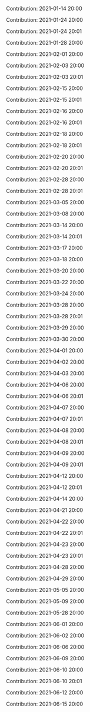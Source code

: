 Contribution: 2021-01-14 20:00

Contribution: 2021-01-24 20:00

Contribution: 2021-01-24 20:01

Contribution: 2021-01-28 20:00

Contribution: 2021-02-01 20:00

Contribution: 2021-02-03 20:00

Contribution: 2021-02-03 20:01

Contribution: 2021-02-15 20:00

Contribution: 2021-02-15 20:01

Contribution: 2021-02-16 20:00

Contribution: 2021-02-16 20:01

Contribution: 2021-02-18 20:00

Contribution: 2021-02-18 20:01

Contribution: 2021-02-20 20:00

Contribution: 2021-02-20 20:01

Contribution: 2021-02-28 20:00

Contribution: 2021-02-28 20:01

Contribution: 2021-03-05 20:00

Contribution: 2021-03-08 20:00

Contribution: 2021-03-14 20:00

Contribution: 2021-03-14 20:01

Contribution: 2021-03-17 20:00

Contribution: 2021-03-18 20:00

Contribution: 2021-03-20 20:00

Contribution: 2021-03-22 20:00

Contribution: 2021-03-24 20:00

Contribution: 2021-03-28 20:00

Contribution: 2021-03-28 20:01

Contribution: 2021-03-29 20:00

Contribution: 2021-03-30 20:00

Contribution: 2021-04-01 20:00

Contribution: 2021-04-02 20:00

Contribution: 2021-04-03 20:00

Contribution: 2021-04-06 20:00

Contribution: 2021-04-06 20:01

Contribution: 2021-04-07 20:00

Contribution: 2021-04-07 20:01

Contribution: 2021-04-08 20:00

Contribution: 2021-04-08 20:01

Contribution: 2021-04-09 20:00

Contribution: 2021-04-09 20:01

Contribution: 2021-04-12 20:00

Contribution: 2021-04-12 20:01

Contribution: 2021-04-14 20:00

Contribution: 2021-04-21 20:00

Contribution: 2021-04-22 20:00

Contribution: 2021-04-22 20:01

Contribution: 2021-04-23 20:00

Contribution: 2021-04-23 20:01

Contribution: 2021-04-28 20:00

Contribution: 2021-04-29 20:00

Contribution: 2021-05-05 20:00

Contribution: 2021-05-09 20:00

Contribution: 2021-05-28 20:00

Contribution: 2021-06-01 20:00

Contribution: 2021-06-02 20:00

Contribution: 2021-06-06 20:00

Contribution: 2021-06-09 20:00

Contribution: 2021-06-10 20:00

Contribution: 2021-06-10 20:01

Contribution: 2021-06-12 20:00

Contribution: 2021-06-15 20:00

